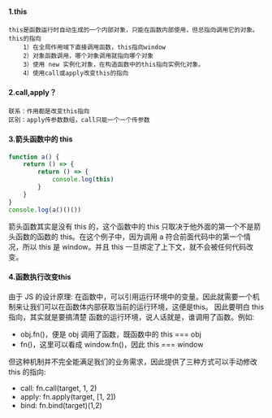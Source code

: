 #### 1.this
    this是函数运行时自动生成的一个内部对象，只能在函数内部使用，但总指向调用它的对象。
    this的指向
        1）在全局作用域下直接调用函数，this指向window
        2）对象函数调用，哪个对象调用就指向哪个对象
        3）使用 new 实例化对象，在构造函数中的this指向实例化对象。
        4）使用call或apply改变this的指向
#### 2.call,apply？
    联系：作用都是改变this指向
    区别：apply传参数数组，call只能一个一个传参数
#### 3.箭头函数中的 this
```javascript
function a() {
    return () => {
        return () => {
        	console.log(this)
        }
    }
}
console.log(a()()())
```
箭头函数其实是没有 this 的，这个函数中的 this 只取决于他外面的第一个不是箭头函数的函数的 this。在这个例子中，因为调用 a 符合前面代码中的第一个情况，所以 this 是 window。并且 this 一旦绑定了上下文，就不会被任何代码改变。
#### 4.函数执行改变this
由于 JS 的设计原理: 在函数中，可以引用运行环境中的变量。因此就需要一个机制来让我们可以在函数体内部获取当前的运行环境，这便是this。
因此要明白 this 指向，其实就是要搞清楚 函数的运行环境，说人话就是，谁调用了函数。例如:

+ obj.fn()，便是 obj 调用了函数，既函数中的 this === obj
+ fn()，这里可以看成 window.fn()，因此 this === window

但这种机制并不完全能满足我们的业务需求，因此提供了三种方式可以手动修改 this 的指向:

+ call: fn.call(target, 1, 2)
+ apply: fn.apply(target, [1, 2])
+ bind: fn.bind(target)(1,2)